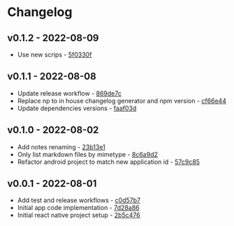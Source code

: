 # Changelog

## v0.1.2 - 2022-08-09

- Use new scrips - [5f0330f](https://github.com/M4RC3L05/mynotes/commit/5f0330fc725f7246fd3bc5bc72f13dfa18b1aea0)

## v0.1.1 - 2022-08-08

- Update release workflow - [869de7c](https://github.com/M4RC3L05/mynotes/commit/869de7cad3d59131c8f0e58e11b1040de1b0be7a)
- Replace np to in house changelog generator and npm version - [cf66e44](https://github.com/M4RC3L05/mynotes/commit/cf66e446dcfd7f50613ed18667a51bd0b8368fcf)
- Update dependencies versions - [faaf03d](https://github.com/M4RC3L05/mynotes/commit/faaf03dff8ba6c373452447a6cedacf728f0b630)

## v0.1.0 - 2022-08-02

- Add notes renaming - [23b13e1](https://github.com/M4RC3L05/mynotes/commit/23b13e19ea72250611815939b8e0921bf547bf70)
- Only list markdown files by mimetype - [8c6a9d2](https://github.com/M4RC3L05/mynotes/commit/8c6a9d2835428f085d3ce78ca59e2fc7de56400b)
- Refactor android project to match new application id - [57c9c85](https://github.com/M4RC3L05/mynotes/commit/57c9c85a4a9d3d40069a4bee085f70b44fd86f99)

## v0.0.1 - 2022-08-01

- Add test and release workflows - [c0d57b7](https://github.com/M4RC3L05/mynotes/commit/c0d57b74c8a4fa3d885f72a5aad61b018f604c1d)
- Initial app code implementation - [7d28a86](https://github.com/M4RC3L05/mynotes/commit/7d28a86b9f6a0e5d22baf4e4425ec51d632a1ec7)
- Initial react native project setup - [2b5c476](https://github.com/M4RC3L05/mynotes/commit/2b5c47683da340d84d769d87a8c40d02ff0e4176)
